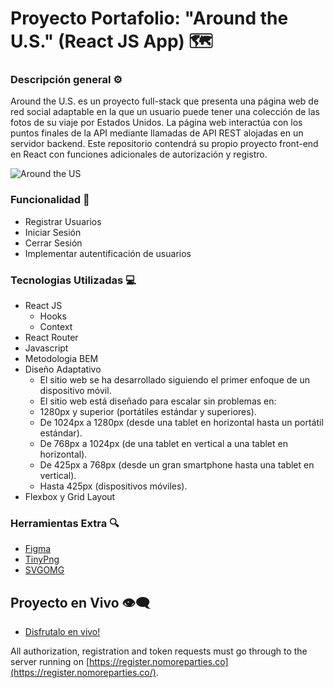 # Proyecto Portafolio: "Around the U.S." (React JS App) 🗺️​

### Descripción general ⚙️

Around the U.S. es un proyecto full-stack que presenta una página web de red social adaptable en la que un usuario puede tener una colección de las fotos de su viaje por Estados Unidos. La página web interactúa con los puntos finales de la API mediante llamadas de API REST alojadas en un servidor backend. Este repositorio contendrá su propio proyecto front-end en React con funciones adicionales de autorización y registro.

![Around the US](https://media.giphy.com/media/v1.Y2lkPTc5MGI3NjExN2EzNDEwYzgzYjVhZjQ3ZGFkMzZmZDM3ZWVhNjc2NjI2YzEwZDlhZCZlcD12MV9pbnRlcm5hbF9naWZzX2dpZklkJmN0PWc/0Pe0ZqVNyh8srIiwjn/giphy.gif)

### Funcionalidad 🔗

- Registrar Usuarios
- Iniciar Sesión
- Cerrar Sesión
- Implementar autentificación de usuarios

### Tecnologias Utilizadas 💻

- React JS
  - Hooks 
  - Context
- React Router
- Javascript
- Metodologia BEM
- Diseño Adaptativo
  - El sitio web se ha desarrollado siguiendo el primer enfoque de un dispositivo móvil.
  - El sitio web está diseñado para escalar sin problemas en:
  - 1280px y superior (portátiles estándar y superiores).
  - De 1024px a 1280px (desde una tablet en horizontal hasta un portátil estándar).
  - De 768px a 1024px (de una tablet en vertical a una tablet en horizontal).
  - De 425px a 768px (desde un gran smartphone hasta una tablet en vertical).
  - Hasta 425px (dispositivos móviles).
- Flexbox y Grid Layout

### Herramientas Extra 🔍

- [Figma](https://figma.com/)
- [TinyPng](https://tinypng.com/)
- [SVGOMG](https://jakearchibald.github.io/svgomg/)

## Proyecto en Vivo 👁‍🗨

- [Disfrutalo en vivo!](https://elalegria.github.io/react-around-auth_es/)


All authorization, registration and token requests must go through to the server running on [https://register.nomoreparties.co](https://register.nomoreparties.co/).